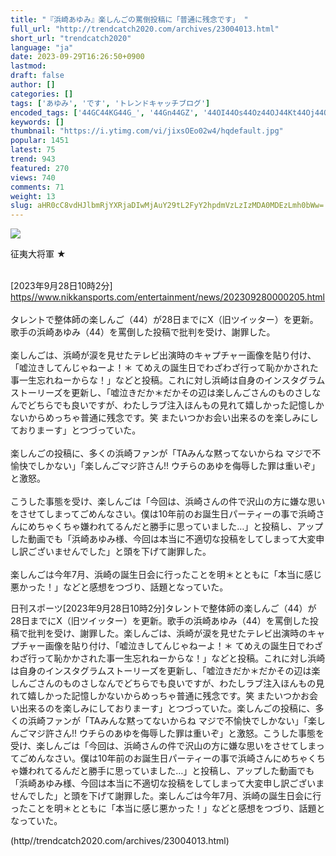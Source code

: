 ```yaml
---
title: "『浜崎あゆみ』楽しんごの罵倒投稿に「普通に残念です」 "
full_url: "http://trendcatch2020.com/archives/23004013.html"
short_url: "trendcatch2020"
language: "ja"
date: 2023-09-29T16:26:50+0900
lastmod: 
draft: false
author: []
categories: []
tags: ['あゆみ', 'です', 'トレンドキャッチブログ']
encoded_tags: ['44GC44KG44G_', '44Gn44GZ', '44OI44Os44Oz44OJ44Kt44Oj44OD44OB44OW44Ot44Kw']
keywords: []
thumbnail: "https://i.ytimg.com/vi/jixsOEo02w4/hqdefault.jpg"
popular: 1451
latest: 75
trend: 943
featured: 270
views: 740
comments: 71
weight: 13
slug: aHR0cC8vdHJlbmRjYXRjaDIwMjAuY29tL2FyY2hpdmVzLzIzMDA0MDEzLmh0bWw=
---
```


![](https://i.ytimg.com/vi/jixsOEo02w4/hqdefault.jpg)

<div><p>征夷大将軍 ★ </p><br> [2023年9月28日10時2分] <br> <a target='_blank' href='https//www.nikkansports.com/entertainment/news/202309280000205.html'>https//www.nikkansports.com/entertainment/news/202309280000205.html</a> <br> <br> タレントで整体師の楽しんご（44）が28日までにX（旧ツイッター）を更新。歌手の浜崎あゆみ（44）を罵倒した投稿で批判を受け、謝罪した。 <br> <br> 楽しんごは、浜崎が涙を見せたテレビ出演時のキャプチャー画像を貼り付け、「嘘泣きしてんじゃねーよ！＊ てめえの誕生日でわざわざ行って恥かかされた事一生忘れねーからな！」などと投稿。これに対し浜崎は自身のインスタグラムストーリーズを更新し、「嘘泣きだか＊だかその辺は楽しんごさんのものさしなんでどちらでも良いですが、わたしラブ注入ほんもの見れて嬉しかった記憶しかないからめっちゃ普通に残念です。笑 またいつかお会い出来るのを楽しみにしておりまーす」とつづっていた。 <br> <br> 楽しんごの投稿に、多くの浜崎ファンが「TAみんな黙ってないからね マジで不愉快でしかない」「楽しんごマジ許さん!! ウチらのあゆを侮辱した罪は重いぞ」と激怒。 <br> <br> こうした事態を受け、楽しんごは「今回は、浜崎さんの件で沢山の方に嫌な思いをさせてしまってごめんなさい。僕は10年前のお誕生日パーティーの事で浜崎さんにめちゃくちゃ嫌われてるんだと勝手に思っていました…」と投稿し、アップした動画でも「浜崎あゆみ様、今回は本当に不適切な投稿をしてしまって大変申し訳ございませんでした」と頭を下げて謝罪した。 <br> <br> 楽しんごは今年7月、浜崎の誕生日会に行ったことを明＊とともに「本当に感じ悪かった！」などと感想をつづり、話題となっていた。 <p>日刊スポーツ[2023年9月28日10時2分]タレントで整体師の楽しんご（44）が28日までにX（旧ツイッター）を更新。歌手の浜崎あゆみ（44）を罵倒した投稿で批判を受け、謝罪した。楽しんごは、浜崎が涙を見せたテレビ出演時のキャプチャー画像を貼り付け、「嘘泣きしてんじゃねーよ！＊ てめえの誕生日でわざわざ行って恥かかされた事一生忘れねーからな！」などと投稿。これに対し浜崎は自身のインスタグラムストーリーズを更新し、「嘘泣きだか＊だかその辺は楽しんごさんのものさしなんでどちらでも良いですが、わたしラブ注入ほんもの見れて嬉しかった記憶しかないからめっちゃ普通に残念です。笑 またいつかお会い出来るのを楽しみにしておりまーす」とつづっていた。楽しんごの投稿に、多くの浜崎ファンが「TAみんな黙ってないからね マジで不愉快でしかない」「楽しんごマジ許さん!! ウチらのあゆを侮辱した罪は重いぞ」と激怒。こうした事態を受け、楽しんごは「今回は、浜崎さんの件で沢山の方に嫌な思いをさせてしまってごめんなさい。僕は10年前のお誕生日パーティーの事で浜崎さんにめちゃくちゃ嫌われてるんだと勝手に思っていました…」と投稿し、アップした動画でも「浜崎あゆみ様、今回は本当に不適切な投稿をしてしまって大変申し訳ございませんでした」と頭を下げて謝罪した。楽しんごは今年7月、浜崎の誕生日会に行ったことを明＊とともに「本当に感じ悪かった！」などと感想をつづり、話題となっていた。</p></div>

(http//trendcatch2020.com/archives/23004013.html)
